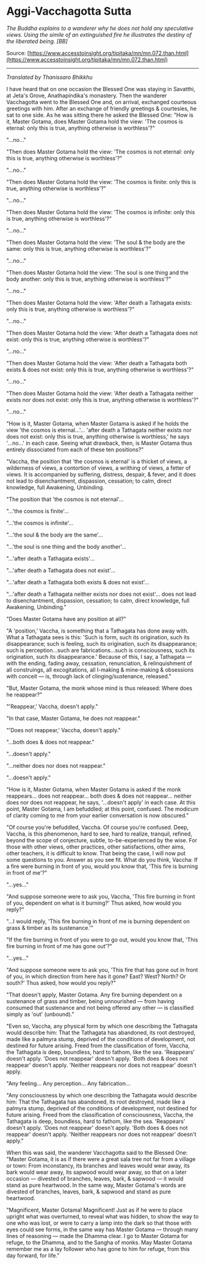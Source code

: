 # Aggi-Vacchagotta Sutta

*The Buddha explains to a wanderer why he does not hold any speculative views. Using the simile of an extinguished fire he illustrates the destiny of the liberated being. [BB]*

Source: [https://www.accesstoinsight.org/tipitaka/mn/mn.072.than.html](https://www.accesstoinsight.org/tipitaka/mn/mn.072.than.html)

---

*Translated by Thanissaro Bhikkhu*

I have heard that on one occasion the Blessed One was staying in Savatthi, at Jeta's Grove, Anathapindika's monastery. Then the wanderer Vacchagotta went to the Blessed One and, on arrival, exchanged courteous greetings with him. After an exchange of friendly greetings & courtesies, he sat to one side. As he was sitting there he asked the Blessed One: "How is it, Master Gotama, does Master Gotama hold the view: 'The cosmos is eternal: only this is true, anything otherwise is worthless'?"

"...no..."

"Then does Master Gotama hold the view: 'The cosmos is not eternal: only this is true, anything otherwise is worthless'?"

"...no..."

"Then does Master Gotama hold the view: 'The cosmos is finite: only this is true, anything otherwise is worthless'?"

"...no..."

"Then does Master Gotama hold the view: 'The cosmos is infinite: only this is true, anything otherwise is worthless'?"

"...no..."

"Then does Master Gotama hold the view: 'The soul & the body are the same: only this is true, anything otherwise is worthless'?"

"...no..."

"Then does Master Gotama hold the view: 'The soul is one thing and the body another: only this is true, anything otherwise is worthless'?"

"...no..."

"Then does Master Gotama hold the view: 'After death a Tathagata exists: only this is true, anything otherwise is worthless'?"

"...no..."

"Then does Master Gotama hold the view: 'After death a Tathagata does not exist: only this is true, anything otherwise is worthless'?"

"...no..."

"Then does Master Gotama hold the view: 'After death a Tathagata both exists & does not exist: only this is true, anything otherwise is worthless'?"

"...no..."

"Then does Master Gotama hold the view: 'After death a Tathagata neither exists nor does not exist: only this is true, anything otherwise is worthless'?"

"...no..."

"How is it, Master Gotama, when Master Gotama is asked if he holds the view 'the cosmos is eternal...'... 'after death a Tathagata neither exists nor does not exist: only this is true, anything otherwise is worthless,' he says '...no...' in each case. Seeing what drawback, then, is Master Gotama thus entirely dissociated from each of these ten positions?"

"Vaccha, the position that 'the cosmos is eternal' is a thicket of views, a wilderness of views, a contortion of views, a writhing of views, a fetter of views. It is accompanied by suffering, distress, despair, & fever, and it does not lead to disenchantment, dispassion, cessation; to calm, direct knowledge, full Awakening, Unbinding.

"The position that 'the cosmos is not eternal'...

"...'the cosmos is finite'...

"...'the cosmos is infinite'...

"...'the soul & the body are the same'...

"...'the soul is one thing and the body another'...

"...'after death a Tathagata exists'...

"...'after death a Tathagata does not exist'...

"...'after death a Tathagata both exists & does not exist'...

"...'after death a Tathagata neither exists nor does not exist'... does not lead to disenchantment, dispassion, cessation; to calm, direct knowledge, full Awakening, Unbinding."

"Does Master Gotama have any position at all?"

"A 'position,' Vaccha, is something that a Tathagata has done away with. What a Tathagata sees is this: 'Such is form, such its origination, such its disappearance; such is feeling, such its origination, such its disappearance; such is perception...such are fabrications...such is consciousness, such its origination, such its disappearance.' Because of this, I say, a Tathagata — with the ending, fading away, cessation, renunciation, & relinquishment of all construings, all excogitations, all I-making & mine-making & obsessions with conceit — is, through lack of clinging/sustenance, released."

"But, Master Gotama, the monk whose mind is thus released: Where does he reappear?"

"'Reappear,' Vaccha, doesn't apply."

"In that case, Master Gotama, he does not reappear."

"'Does not reappear,' Vaccha, doesn't apply."

"...both does & does not reappear."

"...doesn't apply."

"...neither does nor does not reappear."

"...doesn't apply."

"How is it, Master Gotama, when Master Gotama is asked if the monk reappears... does not reappear... both does & does not reappear... neither does nor does not reappear, he says, '...doesn't apply' in each case. At this point, Master Gotama, I am befuddled; at this point, confused. The modicum of clarity coming to me from your earlier conversation is now obscured."

"Of course you're befuddled, Vaccha. Of course you're confused. Deep, Vaccha, is this phenomenon, hard to see, hard to realize, tranquil, refined, beyond the scope of conjecture, subtle, to-be-experienced by the wise. For those with other views, other practices, other satisfactions, other aims, other teachers, it is difficult to know. That being the case, I will now put some questions to you. Answer as you see fit. What do you think, Vaccha: If a fire were burning in front of you, would you know that, 'This fire is burning in front of me'?"

"...yes..."

"And suppose someone were to ask you, Vaccha, 'This fire burning in front of you, dependent on what is it burning?' Thus asked, how would you reply?"

"...I would reply, 'This fire burning in front of me is burning dependent on grass & timber as its sustenance.'"

"If the fire burning in front of you were to go out, would you know that, 'This fire burning in front of me has gone out'?"

"...yes..."

"And suppose someone were to ask you, 'This fire that has gone out in front of you, in which direction from here has it gone? East? West? North? Or south?' Thus asked, how would you reply?"

"That doesn't apply, Master Gotama. Any fire burning dependent on a sustenance of grass and timber, being unnourished — from having consumed that sustenance and not being offered any other — is classified simply as 'out' (unbound)."

"Even so, Vaccha, any physical form by which one describing the Tathagata would describe him: That the Tathagata has abandoned, its root destroyed, made like a palmyra stump, deprived of the conditions of development, not destined for future arising. Freed from the classification of form, Vaccha, the Tathagata is deep, boundless, hard to fathom, like the sea. 'Reappears' doesn't apply. 'Does not reappear' doesn't apply. 'Both does & does not reappear' doesn't apply. 'Neither reappears nor does not reappear' doesn't apply.

"Any feeling... Any perception... Any fabrication...

"Any consciousness by which one describing the Tathagata would describe him: That the Tathagata has abandoned, its root destroyed, made like a palmyra stump, deprived of the conditions of development, not destined for future arising. Freed from the classification of consciousness, Vaccha, the Tathagata is deep, boundless, hard to fathom, like the sea. 'Reappears' doesn't apply. 'Does not reappear' doesn't apply. 'Both does & does not reappear' doesn't apply. 'Neither reappears nor does not reappear' doesn't apply."

When this was said, the wanderer Vacchagotta said to the Blessed One: "Master Gotama, it is as if there were a great sala tree not far from a village or town: From inconstancy, its branches and leaves would wear away, its bark would wear away, its sapwood would wear away, so that on a later occasion — divested of branches, leaves, bark, & sapwood — it would stand as pure heartwood. In the same way, Master Gotama's words are divested of branches, leaves, bark, & sapwood and stand as pure heartwood.

"Magnificent, Master Gotama! Magnificent! Just as if he were to place upright what was overturned, to reveal what was hidden, to show the way to one who was lost, or were to carry a lamp into the dark so that those with eyes could see forms, in the same way has Master Gotama — through many lines of reasoning — made the Dhamma clear. I go to Master Gotama for refuge, to the Dhamma, and to the Sangha of monks. May Master Gotama remember me as a lay follower who has gone to him for refuge, from this day forward, for life."